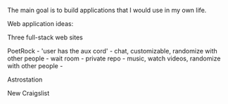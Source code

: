 The main goal is to build applications that I would use in my own life.

Web application ideas:

Three full-stack web sites


PoetRock
    - 'user has the aux cord'
    - chat, customizable, randomize with other people
    - wait room
    - private repo
    - music, watch videos, randomize with other people
    - 

Astrostation



New Craigslist


